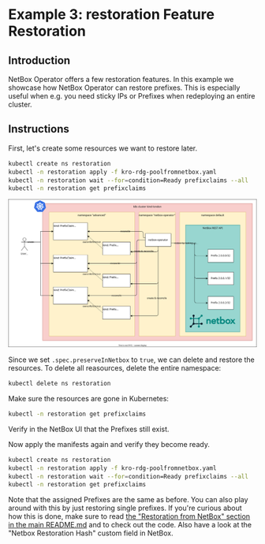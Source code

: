 # Example 3: restoration Feature Restoration

## Introduction

NetBox Operator offers a few restoration features. In this example we showcase how NetBox Operator can restore prefixes. This is especially useful when e.g. you need sticky IPs or Prefixes when redeploying an entire cluster.

## Instructions

First, let's create some resources we want to restore later.

```bash
kubectl create ns restoration
kubectl -n restoration apply -f kro-rdg-poolfromnetbox.yaml
kubectl -n restoration wait --for=condition=Ready prefixclaims --all
kubectl -n restoration get prefixclaims
```

![Figure 4: Restoration](restore.drawio.svg)

Since we set `.spec.preserveInNetbox` to `true`, we can delete and restore the resources. To delete all reasources, delete the entire namespace:

```bash
kubectl delete ns restoration
```

Make sure the resources are gone in Kubernetes:

```bash
kubectl -n restoration get prefixclaims
```

Verify in the NetBox UI that the Prefixes still exist.

Now apply the manifests again and verify they become ready.

```bash
kubectl create ns restoration
kubectl -n restoration apply -f kro-rdg-poolfromnetbox.yaml
kubectl -n restoration wait --for=condition=Ready prefixclaims --all
kubectl -n restoration get prefixclaims
```

Note that the assigned Prefixes are the same as before. You can also play around with this by just restoring single prefixes. If you're curious about how this is done, make sure to read [the "Restoration from NetBox" section in the main README.md](https://github.com/netbox-community/netbox-operator/tree/main?tab=readme-ov-file#restoration-from-netbox) and to check out the code. Also have a look at the "Netbox Restoration Hash" custom field in NetBox.
